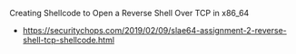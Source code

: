 Creating Shellcode to Open a Reverse Shell Over TCP in x86_64
 - https://securitychops.com/2019/02/09/slae64-assignment-2-reverse-shell-tcp-shellcode.html
